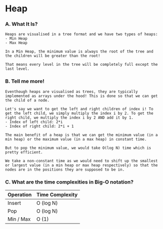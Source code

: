 # Heap
### A. What It Is?
    Heaps are visualised in a tree format and we have two types of heaps:
    - Min Heap
    - Max Heap

    In a Min Heap, the minimum value is always the root of the tree and the children will be greater than the root!

    That means every level in the tree will be completely full except the last level. 

### B. Tell me more!
    Eventhough heaps are visualised as trees, they are typically implemented as arrays under the hood! This is done so that we can get the child of a node.
    
    Let's say we want to get the left and right children of index i! To get the left child, we simply multiply the index i by 2. To get the right child, we multiply the index i by 2 AND add it by 1.
    - Index of left child: 2*i
    - Index of right child: 2*i + 1

    The main benefit of a heap is that we can get the minimum value (in a min heap) or the maximum value (in a max heap) in constant time. 
    
    But to pop the minimum value, we would take O(log N) time which is pretty efficient. 
    
    We take a non-constant time as we would need to shift up the smallest or largest value (in a min heap or max heap respectively) so that the nodes are in the positions they are supposed to be in.

### C. What are the time complexities in Big-O notation? 
| Operation |  Time Complexity |
|-----------|------------------|
| Insert    |        O (log N)     |
| Pop       |        O (log N)     |
| Min / Max |        O (1)     |